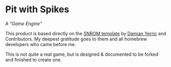 Pit with Spikes
===============

_A "Game Engine"_

This product is based directly on the 
[SNROM template](https://github.com/pinobatch/snrom-template) by 
[Damian Yerric](https://github.com/pinobatch) and Contributors. My deepest
gratitude goes to them and all homebrew developers who came before me.

This is not quite a real game, but is designed & documented to be forked and
finished to create one.
